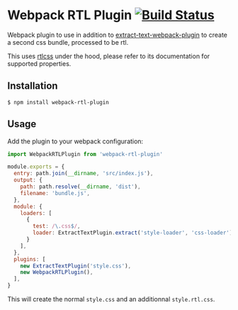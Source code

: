 # Webpack RTL Plugin [![Build Status](https://img.shields.io/travis/romainberger/webpack-rtl-plugin/master.svg?style=flat-square)](https://travis-ci.org/romainberger/webpack-rtl-plugin)

Webpack plugin to use in addition to [extract-text-webpack-plugin](https://github.com/webpack/extract-text-webpack-plugin) to create a second css bundle, processed to be rtl.

This uses [rtlcss](https://github.com/MohammadYounes/rtlcss) under the hood, please refer to its documentation for supported properties.

## Installation

```shell
$ npm install webpack-rtl-plugin
```

## Usage

Add the plugin to your webpack configuration:

```js
import WebpackRTLPlugin from 'webpack-rtl-plugin'

module.exports = {
  entry: path.join(__dirname, 'src/index.js'),
  output: {
    path: path.resolve(__dirname, 'dist'),
    filename: 'bundle.js',
  },
  module: {
    loaders: [
      {
        test: /\.css$/,
        loader: ExtractTextPlugin.extract('style-loader', 'css-loader'),
      }
    ],
  },
  plugins: [
    new ExtractTextPlugin('style.css'),
    new WebpackRTLPlugin(),
  ],
}
```

This will create the normal `style.css` and an additionnal `style.rtl.css`.
